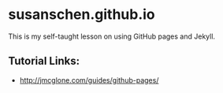 # susanschen.github.io

This is my self-taught lesson on using GitHub pages and Jekyll.

## Tutorial Links:
- http://jmcglone.com/guides/github-pages/
